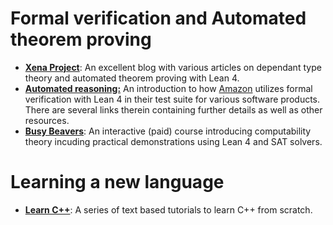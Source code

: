 # Formal verification and Automated theorem proving
- [**Xena Project**](https://xenaproject.wordpress.com/): An excellent blog with various articles on dependant type theory and automated theorem proving with Lean 4.
- [**Automated reasoning:**](https://www.amazon.science/blog/a-gentle-introduction-to-automated-reasoning) An introduction to how [Amazon](https://en.wikipedia.org/wiki/Amazon_(company)) utilizes formal verification with Lean 4 in their test suite for various software products. There are several links therein containing further details as well as other resources.
- [**Busy Beavers**](https://busy-beavers.tigyog.app/): An interactive (paid) course introducing computability theory incuding practical demonstrations using Lean 4 and SAT solvers.

# Learning a new language
- [**Learn C++**](https://www.learncpp.com/): A series of text based tutorials to learn C++ from scratch.